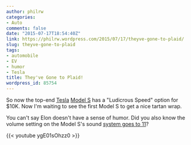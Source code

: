 ```yaml
---
author: philrw
categories:
- Auto
comments: false
date: "2015-07-17T18:54:40Z"
link: https://philrw.wordpress.com/2015/07/17/theyve-gone-to-plaid/
slug: theyve-gone-to-plaid
tags:
- automobile
- EV
- humor
- Tesla
title: They've Gone to Plaid!
wordpress_id: 85754
---
```


So now the top-end [Tesla](http://www.teslamotors.com/) [Model S](http://www.teslamotors.com/models) has a "Ludicrous Speed" option for $10K. Now I'm waiting to see the first Model S to get a nice tartan wrap.

You can't say Elon doesn't have a sense of humor. Did you also know the volume setting on the Model S's sound [system goes to 11](https://www.youtube.com/watch?v=g7-5io1muSQ)?

{{< youtube ygE01sOhzz0 >}}
